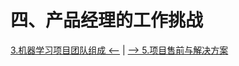 # 四、产品经理的工作挑战

[3.机器学习项目团队组成 <--](/ch03_ML-Teams.md) | [--> 5.项目售前与解决方案](/ch05_Project-Consulting-and-Solutions.md)


